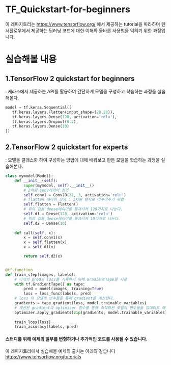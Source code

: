 # TF_Quickstart-for-beginners
이 레파지토리는 https://www.tensorflow.org/ 에서 제공하는 tutorial을 따라하며
텐서플로우에서 제공하는 딥러닝 코드에 대한 이해와 올바른 사용법을 익히기 위한 과정입니다.

# 실습해볼 내용
## 1.TensorFlow 2 quickstart for beginners
 : 케라스에서 제공하는 API를 활용하여 간단하게 모델을 구성하고 학습하는 과정을 실습해본다.
 ```python
 model = tf.keras.Sequential([
    tf.keras.layers.Flatten(input_shape=(28,28)),
    tf.keras.layers.Dense(128, activation='relu'),
    tf.keras.layers.Dropout(0.2),
    tf.keras.layers.Dense(10)
])
 ```
## 2.TensorFlow 2 quickstart for experts
 : 모델을 클래스화 하여 구성하는 방법에 대해 배워보고 만든 모델을 학습하는 과정을 실습해본다.
```python
class mymodel(Model):
    def __init__(self):
        super(mymodel, self).__init__() 
        # 2차원 conv레이어 정의
        self.conv1 = Conv2D(32, 3, activation='relu')
        # flatten 레이어 정의 : 1차원 텐서로 바꾸어주기 위함
        self.flatten = Flatten()
        # 위의 값을 dense레이어를 통과시켜 128가지로 나눈다.
        self.d1 = Dense(128, activation='relu')
        # 위의 값을 dense레이어를 통과시켜 10가지로 나눈다.
        self.d2 = Dense(10)
    
    def call(self, x):
        x = self.conv1(x)
        x = self.flatten(x)
        x = self.d1(x)

        return self.d2(x)


@tf.function
def train_step(images, labels):
    # 아래의 pred와 loss를 기록하기 위해 GradientTape를 사용
    with tf.GradientTape() as tape:
        pred = model(images, training=True)
        loss = loss_func(labels, pred)
    # loss 와 모델의 변수들을 통해 gradient를 계산한다.
    gradients = tape.gradient(loss, model.trainable_variables)
    # 계산된 gradient과 optimizer 함수를 통해 최적화된 모델의 변수들을 업데이트 해준다. 
    optimizer.apply_gradients(zip(gradients, model.trainable_variables))
    
    train_loss(loss)
    train_accuracy(labels, pred)
```
#### 스터디를 위해 예제의 일부를 변형하거나 추가적인 코드를 사용될 수 있습니다.
이 레파지토리에서 실습해볼 예제의 출처는 아래와 같습니다 <br> https://www.tensorflow.org/tutorials
